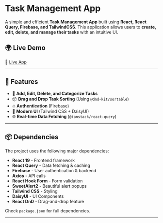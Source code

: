 # Task Management App

A simple and efficient **Task Management App** built using **React, React Query, Firebase, and TailwindCSS**. This application allows users to **create, edit, delete, and manage their tasks** with an intuitive UI.

## 🌍 Live Demo
🔗 [Live App](https://task-manager-dedd7.web.app/)  

---

## 🚀 Features
- 📌 **Add, Edit, Delete, and Categorize Tasks**
- 📦 **Drag and Drop Task Sorting** (Using `@dnd-kit/sortable`)
- 🔥 **Authentication** (Firebase)
- 🎨 **Modern UI** (Tailwind CSS + DaisyUI)
- 🌐 **Real-time Data Fetching** (`@tanstack/react-query`)

---

## 📦 Dependencies
The project uses the following major dependencies:

- **React 19** - Frontend framework
- **React Query** - Data fetching & caching
- **Firebase** - User authentication & backend
- **Axios** - API calls
- **React Hook Form** - Form validation
- **SweetAlert2** - Beautiful alert popups
- **Tailwind CSS** - Styling
- **DaisyUI** - UI Components
- **React DnD** - Drag-and-drop feature

Check `package.json` for full dependencies.

---

